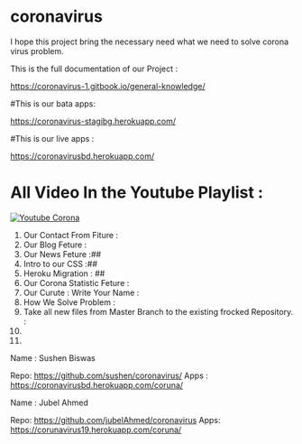 # coronavirus
I hope this project bring the necessary need what we need to solve corona virus problem.

This is the full documentation of our Project :

https://coronavirus-1.gitbook.io/general-knowledge/

#This is our bata apps:

https://coronavirus-stagibg.herokuapp.com/

#This is our live apps :

https://coronavirusbd.herokuapp.com/

# All Video In the Youtube Playlist  :

[![Youtube Corona](https://user-images.githubusercontent.com/4492335/78470086-6ee3e080-7748-11ea-9a54-f224b28dc42d.png)](https://www.youtube.com/watch?v=PLSQ_pVMGfBaPipBOXnCze267aS8EPxe8)


1. Our Contact From Fiture :
2. Our Blog Feture :
3. Our News Feture :##
4. Intro to our CSS :##
5. Heroku Migration : ##
6. Our Corona Statistic Feture :
7. Our Curute : Write Your Name :
8. How We Solve Problem :
9. Take all new files from Master Branch to the existing frocked Repository. :
10.
11.

Name : Sushen Biswas

Repo: 
https://github.com/sushen/coronavirus/
Apps :
https://coronavirusbd.herokuapp.com/coruna/

Name : Jubel Ahmed

Repo:
https://github.com/jubelAhmed/coronavirus
Apps:
https://corunavirus19.herokuapp.com/coruna/










